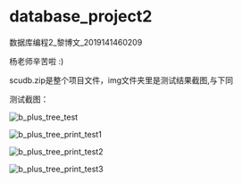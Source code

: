 # database_project2

数据库编程2_黎博文_2019141460209

杨老师辛苦啦 :)

scudb.zip是整个项目文件，img文件夹里是测试结果截图,与下同

测试截图：

![b_plus_tree_test](https://user-images.githubusercontent.com/55120118/144861166-532523fa-2f8d-4091-b921-b4148e4ff6db.png)

![b_plus_tree_print_test1](https://user-images.githubusercontent.com/55120118/144861174-98056717-402d-402b-bb6f-71ec1d2da62d.png)

![b_plus_tree_print_test2](https://user-images.githubusercontent.com/55120118/144861187-98739f00-15d5-4a72-a53b-44cf75fb14fc.png)

![b_plus_tree_print_test3](https://user-images.githubusercontent.com/55120118/144861209-b35bbd2c-697b-49c1-903f-583548d776eb.png)
